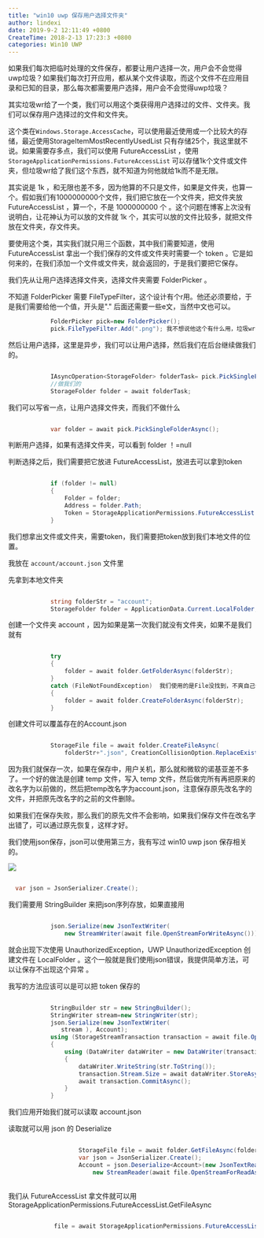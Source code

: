 ```yaml
---
title: "win10 uwp 保存用户选择文件夹"
author: lindexi
date: 2019-9-2 12:11:49 +0800
CreateTime: 2018-2-13 17:23:3 +0800
categories: Win10 UWP
---
```


如果我们每次把临时处理的文件保存，都要让用户选择一次，用户会不会觉得uwp垃圾？如果我们每次打开应用，都从某个文件读取，而这个文件不在应用目录和已知的目录，那么每次都需要用户选择，用户会不会觉得uwp垃圾？

<!--more-->





<div id="toc"></div>

其实垃圾wr给了一个类，我们可以用这个类获得用户选择过的文件、文件夹。我们可以保存用户选择过的文件和文件夹。

这个类在`Windows.Storage.AccessCache`，可以使用最近使用或一个比较大的存储，最近使用StorageItemMostRecentlyUsedList 只有存储25个，我这里就不说。如果需要存多点，我们可以使用 FutureAccessList ，使用`StorageApplicationPermissions.FutureAccessList` 可以存储1k个文件或文件夹，但垃圾wr给了我们这个东西，就不知道为何他就给1k而不是无限。

其实说是 1k ，和无限也差不多，因为他算的不只是文件，如果是文件夹，也算一个。假如我们有1000000000个文件，我们把它放在一个文件夹，把文件夹放 FutureAccessList ，算一个，不是 1000000000 个 。这个问题在博客上次没有说明白，让花神认为可以放的文件就 1k 个，其实可以放的文件比较多，就把文件放在文件夹，存文件夹。

要使用这个类，其实我们就只用三个函数，其中我们需要知道，使用 FutureAccessList 拿出一个我们保存的文件或文件夹时需要一个 token 。它是如何来的，在我们添加一个文件或文件夹，就会返回的，于是我们要把它保存。

我们先从让用户选择选择文件夹，选择文件夹需要 FolderPicker 。

不知道 FolderPicker 需要 FileTypeFilter，这个设计有个r用。他还必须要给，于是我们需要给他一个值，开头是"." 后面还需要一些e文，当然中文也可以。

```csharp
            FolderPicker pick=new FolderPicker();
            pick.FileTypeFilter.Add(".png"); 我不想说他这个有什么用，垃圾wr
```

然后让用户选择，这里是异步，我们可以让用户选择，然后我们在后台继续做我们的。

```csharp

            IAsyncOperation<StorageFolder> folderTask= pick.PickSingleFolderAsync();
            //做我们的 
            StorageFolder folder = await folderTask;
```

我们可以写省一点，让用户选择文件夹，而我们不做什么

```csharp

            var folder = await pick.PickSingleFolderAsync();

```

判断用户选择，如果有选择文件夹，可以看到 folder ！=null

判断选择之后，我们需要把它放进 FutureAccessList，放进去可以拿到token

```csharp

            if (folder != null)
            {
                Folder = folder;
                Address = folder.Path;
                Token = StorageApplicationPermissions.FutureAccessList.Add(folder);
            }
```

我们想拿出文件或文件夹，需要token，我们需要把token放到我们本地文件的位置。

我放在 `account/account.json` 文件里

先拿到本地文件夹

```csharp

            string folderStr = "account";
            StorageFolder folder = ApplicationData.Current.LocalFolder;
```

创建一个文件夹 account ，因为如果是第一次我们就没有文件夹，如果不是我们就有

```csharp

            try
            {
                folder = await folder.GetFolderAsync(folderStr);
            }
            catch (FileNotFoundException)  我们使用的是File没找到，不爽自己做一个Folder没找到
            {
                folder = await folder.CreateFolderAsync(folderStr);
            }
```

创建文件可以覆盖存在的Account.json

```csharp

            StorageFile file = await folder.CreateFileAsync(
                folderStr+".json", CreationCollisionOption.ReplaceExisting);
```

因为我们就保存一次，如果在保存中，用户关机，那么就和微软的诺基亚差不多了。一个好的做法是创建 temp 文件，写入 temp 文件，然后做完所有再把原来的改名字为以前做的，然后把temp改名字为account.json，注意保存原先改名字的文件，并把原先改名字的之前的文件删除。

如果我们在保存失败，那么我们的原先文件不会影响，如果我们保存文件在改名字出错了，可以通过原先恢复，这样才好。

我们使用json保存，json可以使用第三方，我有写过 win10 uwp json 保存相关的。

![](http://jycloud.9uads.com/web/GetObject.aspx?filekey=eb992e37cd0bd5c07ae125648f6328bb)

```csharp

  var json = JsonSerializer.Create();
```
 
我们需要用 StringBuilder 来把json序列存放，如果直接用

```csharp

            json.Serialize(new JsonTextWriter(
                new StreamWriter(await file.OpenStreamForWriteAsync())), Account);
```

就会出现下次使用 UnauthorizedException，UWP UnauthorizedException 创建文件在 LocalFolder 。这个一般就是我们使用json错误，我提供简单方法，可以让保存不出现这个异常
。

我写的方法应该可以是可以把 token 保存的

```csharp

            StringBuilder str = new StringBuilder();
            StringWriter stream=new StringWriter(str);
            json.Serialize(new JsonTextWriter(
               stream ), Account);
            using (StorageStreamTransaction transaction = await file.OpenTransactedWriteAsync())
            {
                using (DataWriter dataWriter = new DataWriter(transaction.Stream))
                {
                    dataWriter.WriteString(str.ToString());
                    transaction.Stream.Size = await dataWriter.StoreAsync();
                    await transaction.CommitAsync();
                }
            }
```

我们应用开始我们就可以读取 account.json

读取就可以用 json 的 Deserialize

```csharp

                    StorageFile file = await folder.GetFileAsync(folderStr + ".json");
                    var json = JsonSerializer.Create();
                    Account = json.Deserialize<Account>(new JsonTextReader(
                        new StreamReader(await file.OpenStreamForReadAsync())));
          
```



我们从 FutureAccessList 拿文件就可以用 StorageApplicationPermissions.FutureAccessList.GetFileAsync 

```csharp

             file = await StorageApplicationPermissions.FutureAccessList.GetFileAsync(Account.Token);

```








